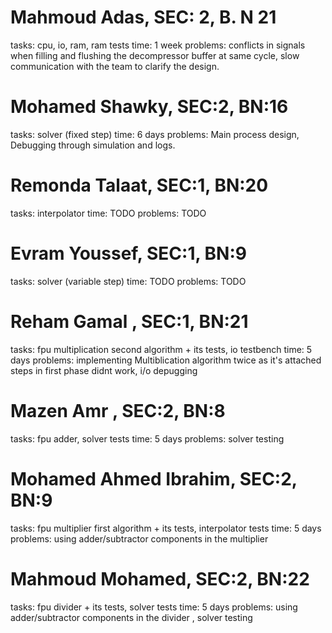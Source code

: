 <!-- TODO: generate excel sheet -->

# Mahmoud Adas, SEC: 2, B. N 21

tasks: cpu, io, ram, ram tests
time: 1 week
problems: conflicts in signals when filling and flushing the decompressor buffer at same cycle, slow communication with the team to clarify the design.

# Mohamed Shawky, SEC:2, BN:16

tasks: solver (fixed step)
time: 6 days
problems: Main process design, Debugging through simulation and logs.

# Remonda Talaat, SEC:1, BN:20

tasks: interpolator
time: TODO
problems: TODO

# Evram Youssef, SEC:1, BN:9

tasks: solver (variable step)
time: TODO
problems: TODO

# Reham Gamal , SEC:1, BN:21

tasks: fpu multiplication second algorithm + its tests, io testbench
time: 5 days
problems: implementing Multiblication algorithm twice as it's attached steps in first phase didnt work, i/o depugging

# Mazen Amr , SEC:2, BN:8

tasks: fpu adder, solver tests
time: 5 days
problems: solver testing

# Mohamed Ahmed Ibrahim, SEC:2, BN:9

tasks: fpu multiplier first algorithm + its tests, interpolator tests
time: 5 days
problems: using adder/subtractor components in the multiplier

# Mahmoud Mohamed, SEC:2, BN:22

tasks: fpu divider + its tests, solver tests
time: 5 days
problems: using adder/subtractor components in the divider , solver testing
